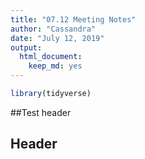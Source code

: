```yaml
---
title: "07.12 Meeting Notes"
author: "Cassandra"
date: "July 12, 2019"
output: 
  html_document: 
    keep_md: yes
---
```



```r
library(tidyverse)
```

##Test header

## Header
